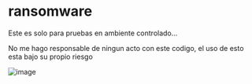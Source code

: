 # ransomware

Este es solo para pruebas en ambiente controlado...

No me hago responsable de ningun acto con este codigo, el uso de esto esta bajo su propio riesgo

![image](https://user-images.githubusercontent.com/68443246/142953330-0bcedea7-5f49-4d22-87b1-6571059f7de7.png)
